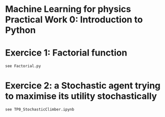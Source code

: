 Machine Learning for physics
Practical Work 0: Introduction to Python
========================================

# Exercice 1: Factorial function
    see Factorial.py
# Exercice 2: a Stochastic agent trying to maximise its utility stochastically
    see TP0_StochasticClimber.ipynb
